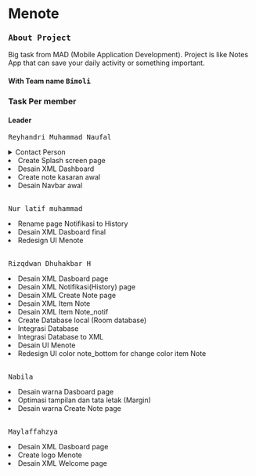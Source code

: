 <h1>Menote</h1>
<h3><kbd><strong>About Project</kbd></strong><br></kbd></h3>
Big task from MAD (Mobile Application Development). Project is like Notes App that can save your daily activity or something important.

<!--<kbd><strong>![WhatsApp Image 2023-12-09 at 17 20 30_0efdb5ef](https://github.com/Rizqdwan/Menote/assets/79435880/fa22ed54-d312-41c7-a475-c9f3a168f9c5)</strong></kbd> -->


<h4>With Team name <kbd>Bimoli</kbd></h4>


### Task Per member
#### Leader
<kbd>Reyhandri Muhammad Naufal</kbd><br>
<details>
  <summary>Contact Person</summary>
  <kbd>081231151760</kbd>
</details>
<li>Create Splash screen page</li>
<li>Desain XML Dashboard </li>
<li>Create note kasaran awal</li>
<li>Desain Navbar awal </li>

<br>

<kbd>Nur latif muhammad</kbd>
<li>Rename page Notifikasi to History</li>
<li>Desain XML Dasboard final</li>
<li>Redesign UI Menote</li>

<br>

<kbd>Rizqdwan Dhuhakbar H</kbd>
<li>Desain XML Dasboard page</li>
<li>Desain XML Notifikasi(History) page</li>
<li>⁠Desain XML Create Note page</li>
<li>⁠Desain XML Item Note</li>
<li>⁠Desain XML Item Note_notif</li>
<li>⁠Create Database local (Room database)</li>
<li>Integrasi Database</li>
<li>Integrasi Database to XML</li>
<li>Desain UI Menote</li>
<li>Redesign UI color note_bottom for change color item Note</li>

<br>

<kbd>Nabila</kbd>
<li>Desain warna Dasboard page</li>
<li>Optimasi tampilan dan tata letak (Margin)</li>
<li>Desain warna Create Note page</li>

<br>

<kbd>Maylaffahzya</kbd>
<li>Desain XML Dasboard page</li>
<li>Create logo Menote</li>
<li>⁠Desain XML Welcome page</li>
